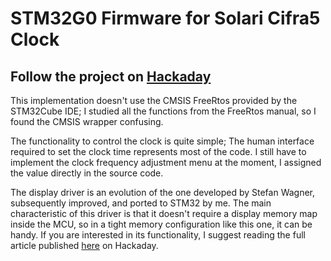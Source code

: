 # STM32G0 Firmware for Solari Cifra5 Clock

## Follow the project on [Hackaday](https://hackaday.io/project/183679-solari-cifra-5-hack)

This implementation doesn't use the CMSIS FreeRtos provided by the STM32Cube IDE; I studied all the functions from the FreeRtos manual, so I found the CMSIS wrapper confusing.

The functionality to control the clock is quite simple; The human interface required to set the clock time represents most of the code. I still have to implement the clock frequency adjustment menu at the moment, I assigned the value directly in the source code.

The display driver is an evolution of the one developed by Stefan Wagner, subsequently improved, and ported to STM32 by me. The main characteristic of this driver is that it doesn't require a display memory map inside the MCU, so in a tight memory configuration like this one, it can be handy. If you are interested in its functionality, I suggest reading the full article published [here](https://hackaday.io/project/181543-no-buffer-ssd1306-display-driver-for-stm32) on Hackaday.